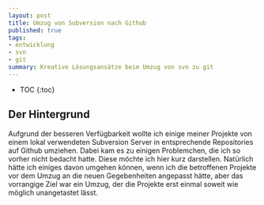 ```yaml
---
layout: post
title: Umzug von Subversion nach Github
published: true
tags:
- entwicklung
- svn
- git
summary: Kreative Lösungsansätze beim Umzug von svn zu git
---
```


* TOC
{:toc}

## Der Hintergrund
Aufgrund der besseren Verfügbarkeit wollte ich einige meiner Projekte von einem lokal verwendeten Subversion Server in entsprechende Repositories auf Github umziehen. Dabei kam es zu einigen Problemchen, die ich so vorher nicht bedacht hatte. Diese möchte ich hier kurz darstellen. Natürlich hätte ich einiges davon umgehen können, wenn ich die betroffenen Projekte vor dem Umzug an die neuen Gegebenheiten angepasst hätte, aber das vorrangige Ziel war ein Umzug, der die Projekte erst einmal soweit wie möglich unangetastet lässt.  
